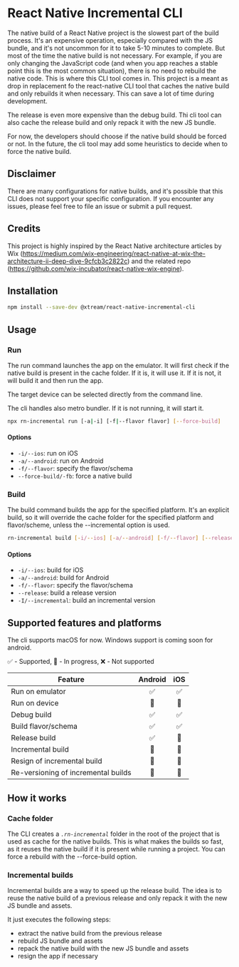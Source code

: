 # React Native Incremental CLI

The native build of a React Native project is the slowest part of the build process. It's an expensive operation,
especially compared with the JS bundle, and it's not uncommon for it to take 5-10 minutes to complete.
But most of the time the native build is not necessary. For example, if you are only changing the JavaScript code (and
when you app reaches a stable point this is the most common situation), there is no need to rebuild the native code.
This is where this CLI tool comes in.
This project is a meant as drop in replacement fo the react-native CLI tool that caches the native build and only
rebuilds it when necessary. This can save a lot of time during development.

The release is even more expensive than the debug build. Thi cli tool can also cache the release build and only
repack it with the new JS bundle.

For now, the developers should choose if the native build should be forced or not. In the future, the cli tool may
add some heuristics to decide when to force the native build.

## Disclaimer

There are many configurations for native builds, and it's possible that this CLI does not support your
specific configuration. If you encounter any issues, please feel free to file an issue or submit a pull request.

## Credits

This project is highly inspired by the React Native architecture articles by
Wix (https://medium.com/wix-engineering/react-native-at-wix-the-architecture-ii-deep-dive-9cfcb3c2822c) and the related
repo (https://github.com/wix-incubator/react-native-wix-engine).

## Installation

```bash
npm install --save-dev @xtream/react-native-incremental-cli
```

## Usage

### Run

The run command launches the app on the emulator. It will first check if the native build is present in the
cache folder. If it is, it will use it. If it is not, it will build it and then run the app.

The target device can be selected directly from the command line.

The cli handles also metro bundler. If it is not running, it will start it.

```bash
npx rn-incremental run [-a|-i] [-f|--flavor flavor] [--force-build]
```

#### Options

- `-i/--ios`: run on iOS
- `-a/--android`: run on Android
- `-f/--flavor`: specify the flavor/schema
- `--force-build/-fb`: force a native build

### Build

The build command builds the app for the specified platform. It's an explicit build, so it will
override the cache folder for the specified platform and flavor/scheme, unless the --incremental option is used.

```bash
rn-incremental build [-i/--ios] [-a/--android] [-f/--flavor] [--release] [-I/--incremental] [--force-build]
```

#### Options

- `-i/--ios`: build for iOS
- `-a/--android`: build for Android
- `-f/--flavor`: specify the flavor/schema
- `--release`: build a release version
- `-I/--incremental`: build an incremental version

## Supported features and platforms

The cli supports macOS for now. Windows support is coming soon for android.

✅ - Supported, 🚧 - In progress, ❌ - Not supported

| Feature                             | Android | iOS |
|-------------------------------------|:-------:|:---:|
| Run on emulator                     |    ✅    |  ✅  |
| Run on device                       |   🚧    | 🚧  |
| Debug build                         |    ✅    |  ✅  |
| Build flavor/schema                 |    ✅    |  ✅  |
| Release build                       |    ✅    | 🚧  |
| Incremental build                   |   🚧    | 🚧  |
| Resign of incremental build         |   🚧    | 🚧  |
| Re-versioning of incremental builds |   🚧    | 🚧  |

## How it works

### Cache folder

The CLI creates a _`.rn-incremental`_ folder in the root of the project that is used as cache for the native builds.
This is what makes the builds so fast, as it reuses the native build if it is present while running a project. You can
force a rebuild with the --force-build option.

### Incremental builds

Incremental builds are a way to speed up the release build. The idea is to reuse the native build of a previous release
and only repack it with the new JS bundle and assets.

It just executes the following steps:
* extract the native build from the previous release
* rebuild JS bundle and assets
* repack the native build with the new JS bundle and assets
* resign the app if necessary



